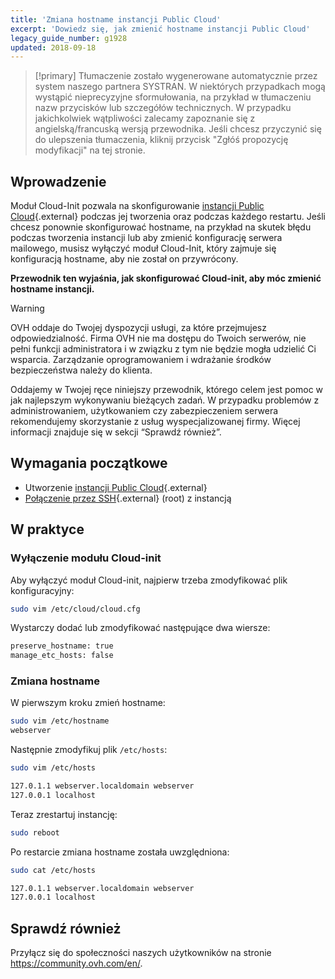 ```yaml
---
title: 'Zmiana hostname instancji Public Cloud'
excerpt: 'Dowiedz się, jak zmienić hostname instancji Public Cloud'
legacy_guide_number: g1928
updated: 2018-09-18
---
```


> [!primary]
> Tłumaczenie zostało wygenerowane automatycznie przez system naszego partnera SYSTRAN. W niektórych przypadkach mogą wystąpić nieprecyzyjne sformułowania, na przykład w tłumaczeniu nazw przycisków lub szczegółów technicznych. W przypadku jakichkolwiek wątpliwości zalecamy zapoznanie się z angielską/francuską wersją przewodnika. Jeśli chcesz przyczynić się do ulepszenia tłumaczenia, kliknij przycisk "Zgłóś propozycję modyfikacji" na tej stronie.
>


## Wprowadzenie

Moduł Cloud-Init pozwala na skonfigurowanie [instancji Public Cloud](https://www.ovh.pl/public-cloud/instances/){.external} podczas jej tworzenia oraz podczas każdego restartu.  Jeśli chcesz ponownie skonfigurować hostname, na przykład na skutek błędu podczas tworzenia instancji lub aby zmienić konfigurację serwera mailowego, musisz wyłączyć moduł Cloud-Init, który zajmuje się konfiguracją hostname, aby nie został on przywrócony. 

**Przewodnik ten wyjaśnia, jak skonfigurować Cloud-init, aby móc zmienić hostname instancji.**

> [!warning]
>
> OVH oddaje do Twojej dyspozycji usługi, za które przejmujesz odpowiedzialność. Firma OVH nie ma dostępu do Twoich serwerów, nie pełni funkcji administratora i w związku z tym nie będzie mogła udzielić Ci wsparcia. Zarządzanie oprogramowaniem i wdrażanie środków bezpieczeństwa należy do klienta.
>
> Oddajemy w Twojej ręce niniejszy przewodnik, którego celem jest pomoc w jak najlepszym wykonywaniu bieżących zadań. W przypadku problemów z administrowaniem, użytkowaniem czy zabezpieczeniem serwera rekomendujemy skorzystanie z usług wyspecjalizowanej firmy. Więcej informacji znajduje się w sekcji “Sprawdź również”.
>


## Wymagania początkowe

* Utworzenie [instancji Public Cloud](https://www.ovh.pl/public-cloud/instances/){.external}
* [Połączenie przez SSH](/pages/public_cloud/compute/public-cloud-first-steps#step-4-connecting-to-your-instance/){.external} (root) z instancją


## W praktyce

### Wyłączenie modułu Cloud-init

Aby wyłączyć moduł Cloud-init, najpierw trzeba zmodyfikować plik konfiguracyjny:

```sh
sudo vim /etc/cloud/cloud.cfg
```

Wystarczy dodać lub zmodyfikować następujące dwa wiersze:

```sh
preserve_hostname: true
manage_etc_hosts: false
```

### Zmiana hostname

W pierwszym kroku zmień hostname:

```sh
sudo vim /etc/hostname
webserver
```

Następnie zmodyfikuj plik `/etc/hosts`:

```sh
sudo vim /etc/hosts

127.0.1.1 webserver.localdomain webserver
127.0.0.1 localhost
```

Teraz zrestartuj instancję:

```bash
sudo reboot
```

Po restarcie zmiana hostname została uwzględniona:

```sh
sudo cat /etc/hosts

127.0.1.1 webserver.localdomain webserver
127.0.0.1 localhost
```

## Sprawdź również 

Przyłącz się do społeczności naszych użytkowników na stronie <https://community.ovh.com/en/>.